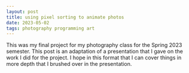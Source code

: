 ```yaml
---
layout: post
title: using pixel sorting to animate photos
date: 2023-05-02
tags: photography programming art
---
```

This was my final project for my photography class for the Spring 2023 semester. This post is an adaptation of a presentation that I gave on the work I did for the project. I hope in this format that I can cover things in more depth that I brushed over in the presentation.